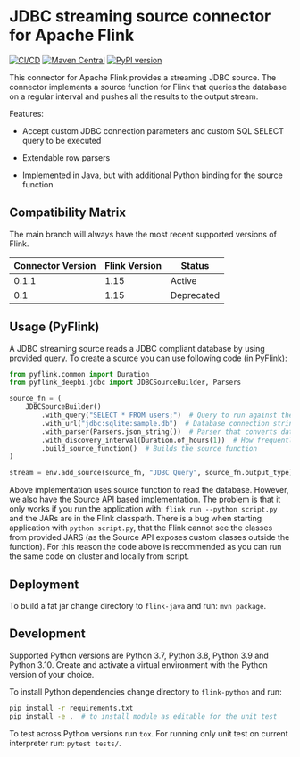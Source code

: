 # JDBC streaming source connector for Apache Flink

[![CI/CD](https://github.com/deep-bi/flink-connector-jdbc-source/actions/workflows/main.yml/badge.svg)](https://github.com/deep-bi/flink-connector-jdbc-source/actions/workflows/main.yml)
[![Maven Central](https://maven-badges.herokuapp.com/maven-central/bi.deep/flink-connector-jdbc-source-1.15/badge.svg)](https://mvnrepository.com/artifact/bi.deep/flink-connector-jdbc-source-1.15)
[![PyPI version](https://badge.fury.io/py/pyflink-deepbi.svg)](https://badge.fury.io/py/pyflink-deepbi)

This connector for Apache Flink provides a streaming JDBC source.
The connector implements a source function for Flink that queries the database on a regular interval and pushes all the results to the output stream.

Features:

- Accept custom JDBC connection parameters and custom SQL SELECT query to be executed

- Extendable row parsers

- Implemented in Java, but with additional Python binding for the source function


## Compatibility Matrix

The main branch will always have the most recent supported versions of Flink.

| Connector Version | Flink Version | Status     |
|-------------------|---------------|------------|
| 0.1.1             | 1.15          | Active     |
| 0.1               | 1.15          | Deprecated |


## Usage (PyFlink)

A JDBC streaming source reads a JDBC compliant database by using provided query. To create a source you can use following code (in PyFlink):


```python
from pyflink.common import Duration
from pyflink_deepbi.jdbc import JDBCSourceBuilder, Parsers

source_fn = (
    JDBCSourceBuilder()
        .with_query("SELECT * FROM users;")  # Query to run against the database
        .with_url("jdbc:sqlite:sample.db")  # Database connection string
        .with_parser(Parsers.json_string())  # Parser that converts database records to stream event
        .with_discovery_interval(Duration.of_hours(1))  # How frequently query the database (in milliseconds)?
        .build_source_function()  # Builds the source function
)

stream = env.add_source(source_fn, "JDBC Query", source_fn.output_type)
```

Above implementation uses source function to read the database. However, we also have the Source API based implementation.
The problem is that it only works if you run the application with: `flink run --python script.py` and the JARs are in the
Flink classpath. There is a bug when starting application with `python script.py`, that the Flink cannot see the classes from
provided JARS (as the Source API exposes custom classes outside the function). For this reason the code above is recommended as
you can run the same code on cluster and locally from script.

## Deployment

To build a fat jar change directory to `flink-java` and run: `mvn package`.

## Development

Supported Python versions are Python 3.7, Python 3.8, Python 3.9 and Python 3.10. 
Create and activate a virtual environment with the Python version of your choice.

To install Python dependencies change directory to `flink-python` and run:
```bash
pip install -r requirements.txt
pip install -e .  # to install module as editable for the unit test
```

To test across Python versions run `tox`. For running only unit test on current interpreter run: `pytest tests/`.

